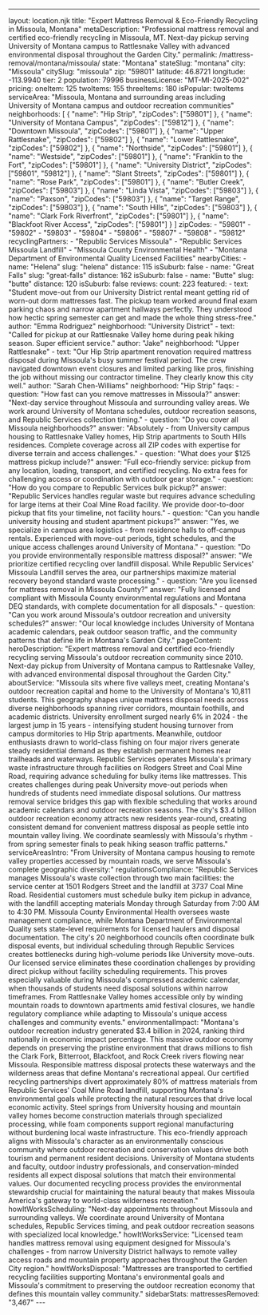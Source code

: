 ---
layout: location.njk
title: "Expert Mattress Removal & Eco-Friendly Recycling in Missoula, Montana" metaDescription: "Professional mattress removal and certified eco-friendly recycling in Missoula, MT. Next-day pickup serving University of Montana campus to Rattlesnake Valley with advanced environmental disposal throughout the Garden City."
permalink: /mattress-removal/montana/missoula/ state: "Montana" stateSlug: "montana"
city: "Missoula" citySlug: "missoula" zip: "59801" latitude: 46.8721 longitude: -113.9940 tier: 2 population: 79996 businessLicense: "MT-MI-2025-002" pricing: oneItem: 125 twoItems: 155 threeItems: 180 isPopular: twoItems serviceArea: "Missoula, Montana and surrounding areas including University of Montana campus and outdoor recreation communities" neighborhoods: [ { "name": "Hip Strip", "zipCodes": ["59801"] }, { "name": "University of Montana Campus", "zipCodes": ["59812"] }, { "name": "Downtown Missoula", "zipCodes": ["59801"] }, { "name": "Upper Rattlesnake", "zipCodes": ["59802"] }, { "name": "Lower Rattlesnake", "zipCodes": ["59802"] }, { "name": "Northside", "zipCodes": ["59801"] }, { "name": "Westside", "zipCodes": ["59801"] }, { "name": "Franklin to the Fort", "zipCodes": ["59801"] }, { "name": "University District", "zipCodes": ["59801", "59812"] }, { "name": "Slant Streets", "zipCodes": ["59801"] }, { "name": "Rose Park", "zipCodes": ["59801"] }, { "name": "Butler Creek", "zipCodes": ["59803"] }, { "name": "Linda Vista", "zipCodes": ["59803"] }, { "name": "Paxson", "zipCodes": ["59803"] }, { "name": "Target Range", "zipCodes": ["59803"] }, { "name": "South Hills", "zipCodes": ["59803"] }, { "name": "Clark Fork Riverfront", "zipCodes": ["59801"] }, { "name": "Blackfoot River Access", "zipCodes": ["59801"] } ] zipCodes: - "59801" - "59802" - "59803" - "59804" - "59806" - "59807" - "59808" - "59812" recyclingPartners: - "Republic Services Missoula" - "Republic Services Missoula Landfill" - "Missoula County Environmental Health" - "Montana Department of Environmental Quality Licensed Facilities" nearbyCities: - name: "Helena" slug: "helena" distance: 115 isSuburb: false - name: "Great Falls" slug: "great-falls" distance: 162 isSuburb: false - name: "Butte" slug: "butte" distance: 120 isSuburb: false reviews: count: 223 featured: - text: "Student move-out from our University District rental meant getting rid of worn-out dorm mattresses fast. The pickup team worked around final exam parking chaos and narrow apartment hallways perfectly. They understood how hectic spring semester can get and made the whole thing stress-free." author: "Emma Rodriguez" neighborhood: "University District" - text: "Called for pickup at our Rattlesnake Valley home during peak hiking season. Super efficient service." author: "Jake" neighborhood: "Upper Rattlesnake" - text: "Our Hip Strip apartment renovation required mattress disposal during Missoula's busy summer festival period. The crew navigated downtown event closures and limited parking like pros, finishing the job without missing our contractor timeline. They clearly know this city well." author: "Sarah Chen-Williams" neighborhood: "Hip Strip" faqs: - question: "How fast can you remove mattresses in Missoula?" answer: "Next-day service throughout Missoula and surrounding valley areas. We work around University of Montana schedules, outdoor recreation seasons, and Republic Services collection timing." - question: "Do you cover all Missoula neighborhoods?" answer: "Absolutely - from University campus housing to Rattlesnake Valley homes, Hip Strip apartments to South Hills residences. Complete coverage across all ZIP codes with expertise for diverse terrain and access challenges." - question: "What does your $125 mattress pickup include?" answer: "Full eco-friendly service: pickup from any location, loading, transport, and certified recycling. No extra fees for challenging access or coordination with outdoor gear storage." - question: "How do you compare to Republic Services bulk pickup?" answer: "Republic Services handles regular waste but requires advance scheduling for large items at their Coal Mine Road facility. We provide door-to-door pickup that fits your timeline, not facility hours." - question: "Can you handle university housing and student apartment pickups?" answer: "Yes, we specialize in campus area logistics - from residence halls to off-campus rentals. Experienced with move-out periods, tight schedules, and the unique access challenges around University of Montana." - question: "Do you provide environmentally responsible mattress disposal?" answer: "We prioritize certified recycling over landfill disposal. While Republic Services' Missoula Landfill serves the area, our partnerships maximize material recovery beyond standard waste processing." - question: "Are you licensed for mattress removal in Missoula County?" answer: "Fully licensed and compliant with Missoula County environmental regulations and Montana DEQ standards, with complete documentation for all disposals." - question: "Can you work around Missoula's outdoor recreation and university schedules?" answer: "Our local knowledge includes University of Montana academic calendars, peak outdoor season traffic, and the community patterns that define life in Montana's Garden City." pageContent: heroDescription: "Expert mattress removal and certified eco-friendly recycling serving Missoula's outdoor recreation community since 2010. Next-day pickup from University of Montana campus to Rattlesnake Valley, with advanced environmental disposal throughout the Garden City." aboutService: "Missoula sits where five valleys meet, creating Montana's outdoor recreation capital and home to the University of Montana's 10,811 students. This geography shapes unique mattress disposal needs across diverse neighborhoods spanning river corridors, mountain foothills, and academic districts. University enrollment surged nearly 6% in 2024 - the largest jump in 15 years - intensifying student housing turnover from campus dormitories to Hip Strip apartments. Meanwhile, outdoor enthusiasts drawn to world-class fishing on four major rivers generate steady residential demand as they establish permanent homes near trailheads and waterways. Republic Services operates Missoula's primary waste infrastructure through facilities on Rodgers Street and Coal Mine Road, requiring advance scheduling for bulky items like mattresses. This creates challenges during peak University move-out periods when hundreds of students need immediate disposal solutions. Our mattress removal service bridges this gap with flexible scheduling that works around academic calendars and outdoor recreation seasons. The city's $3.4 billion outdoor recreation economy attracts new residents year-round, creating consistent demand for convenient mattress disposal as people settle into mountain valley living. We coordinate seamlessly with Missoula's rhythm - from spring semester finals to peak hiking season traffic patterns." serviceAreasIntro: "From University of Montana campus housing to remote valley properties accessed by mountain roads, we serve Missoula's complete geographic diversity:" regulationsCompliance: "Republic Services manages Missoula's waste collection through two main facilities: the service center at 1501 Rodgers Street and the landfill at 3737 Coal Mine Road. Residential customers must schedule bulky item pickup in advance, with the landfill accepting materials Monday through Saturday from 7:00 AM to 4:30 PM. Missoula County Environmental Health oversees waste management compliance, while Montana Department of Environmental Quality sets state-level requirements for licensed haulers and disposal documentation. The city's 20 neighborhood councils often coordinate bulk disposal events, but individual scheduling through Republic Services creates bottlenecks during high-volume periods like University move-outs. Our licensed service eliminates these coordination challenges by providing direct pickup without facility scheduling requirements. This proves especially valuable during Missoula's compressed academic calendar, when thousands of students need disposal solutions within narrow timeframes. From Rattlesnake Valley homes accessible only by winding mountain roads to downtown apartments amid festival closures, we handle regulatory compliance while adapting to Missoula's unique access challenges and community events." environmentalImpact: "Montana's outdoor recreation industry generated $3.4 billion in 2024, ranking third nationally in economic impact percentage. This massive outdoor economy depends on preserving the pristine environment that draws millions to fish the Clark Fork, Bitterroot, Blackfoot, and Rock Creek rivers flowing near Missoula. Responsible mattress disposal protects these waterways and the wilderness areas that define Montana's recreational appeal. Our certified recycling partnerships divert approximately 80% of mattress materials from Republic Services' Coal Mine Road landfill, supporting Montana's environmental goals while protecting the natural resources that drive local economic activity. Steel springs from University housing and mountain valley homes become construction materials through specialized processing, while foam components support regional manufacturing without burdening local waste infrastructure. This eco-friendly approach aligns with Missoula's character as an environmentally conscious community where outdoor recreation and conservation values drive both tourism and permanent resident decisions. University of Montana students and faculty, outdoor industry professionals, and conservation-minded residents all expect disposal solutions that match their environmental values. Our documented recycling process provides the environmental stewardship crucial for maintaining the natural beauty that makes Missoula America's gateway to world-class wilderness recreation." howItWorksScheduling: "Next-day appointments throughout Missoula and surrounding valleys. We coordinate around University of Montana schedules, Republic Services timing, and peak outdoor recreation seasons with specialized local knowledge." howItWorksService: "Licensed team handles mattress removal using equipment designed for Missoula's challenges - from narrow University District hallways to remote valley access roads and mountain property approaches throughout the Garden City region." howItWorksDisposal: "Mattresses are transported to certified recycling facilities supporting Montana's environmental goals and Missoula's commitment to preserving the outdoor recreation economy that defines this mountain valley community." sidebarStats: mattressesRemoved: "3,467" ---